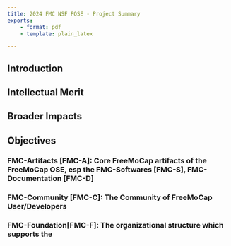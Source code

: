 ```yaml
---
title: 2024 FMC NSF POSE - Project Summary
exports: 
    - format: pdf
    - template: plain_latex

---
```



## Introduction

## Intellectual Merit

## Broader Impacts

## Objectives

### FMC-Artifacts [FMC-A]: Core FreeMoCap artifacts of the FreeMoCap OSE, esp the FMC-Softwares [FMC-S], FMC-Documentation [FMC-D]
### FMC-Community [FMC-C]: The Community of FreeMoCap User/Developers
### FMC-Foundation[FMC-F]: The organizational structure which supports the
